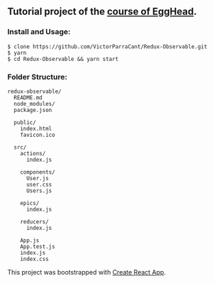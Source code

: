 ## Tutorial project of the [course of EggHead](https://egghead.io/courses/up-and-running-with-redux-observable?utm_source=drip&utm_medium=email&utm_content=redux-observable&utm_campaign=new-course).

### Install and Usage:
```
$ clone https://github.com/VictorParraCant/Redux-Observable.git
$ yarn
$ cd Redux-Observable && yarn start

```

### Folder Structure:
```
redux-observable/
  README.md
  node_modules/
  package.json

  public/
    index.html
    favicon.ico

  src/
    actions/
      index.js

    components/
      User.js
      user.css
      Users.js

    epics/
      index.js

    reducers/
      index.js

    App.js
    App.test.js
    index.js
    index.css

```

This project was bootstrapped with [Create React App](https://github.com/facebookincubator/create-react-app).
